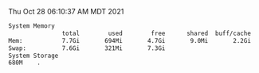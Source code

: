 Thu Oct 28 06:10:37 AM MDT 2021
```bash
System Memory
               total        used        free      shared  buff/cache   available
Mem:           7.7Gi       694Mi       4.7Gi       9.0Mi       2.2Gi       6.6Gi
Swap:          7.6Gi       321Mi       7.3Gi
System Storage
680M	.
```
```bash
